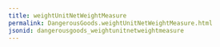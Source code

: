 ```yaml
---
title: weightUnitNetWeightMeasure
permalink: DangerousGoods.weightUnitNetWeightMeasure.html
jsonid: dangerousgoods_weightunitnetweightmeasure
---
```

